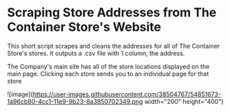 # Scraping Store Addresses from The Container Store's Website

This short script scrapes and cleans the addresses for all of The Container Store's stores. It outputs a .csv file with 1 column, the address. 


The Company's main site has all of the store locations displayed on the main page. Clicking each store sends you to an individual page for that store

![image](https://user-images.githubusercontent.com/38504767/54851673-1a96cb80-4cc1-11e9-9b23-8a3850702349.png width="200" height="400")


